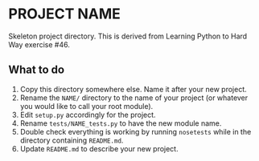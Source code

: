 

PROJECT NAME
============

Skeleton project directory. This is derived from Learning Python to Hard Way
exercise #46.

What to do
----------

1. Copy this directory somewhere else. Name it after your new project.
2. Rename the `NAME/` directory to the name of your project (or whatever you
   would like to call your root module).
3. Edit `setup.py` accordingly for the project.
4. Rename `tests/NAME_tests.py` to have the new module name.
5. Double check everything is working by running `nosetests` while in the
   directory containing `README.md`.
6. Update `README.md` to describe your new project.
